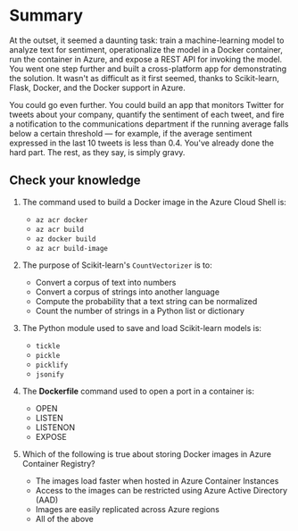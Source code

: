 # Summary

At the outset, it seemed a daunting task: train a machine-learning model to analyze text for sentiment, operationalize the model in a Docker container, run the container in Azure, and expose a REST API for invoking the model. You went one step further and built a cross-platform app for demonstrating the solution. It wasn't as difficult as it first seemed, thanks to Scikit-learn, Flask, Docker, and the Docker support in Azure.

You could go even further. You could build an app that monitors Twitter for tweets about your company, quantify the sentiment of each tweet, and fire a notification to the communications department if the running average falls below a certain threshold — for example, if the average sentiment expressed in the last 10 tweets is less than 0.4. You've already done the hard part. The rest, as they say, is simply gravy.

## Check your knowledge

1. The command used to build a Docker image in the Azure Cloud Shell is:
	- `az acr docker`
	- `az acr build`
	- `az docker build`
	- `az acr build-image`

1. The purpose of Scikit-learn's `CountVectorizer` is to:
	- Convert a corpus of text into numbers
	- Convert a corpus of strings into another language
	- Compute the probability that a text string can be normalized
	- Count the number of strings in a Python list or dictionary

1. The Python module used to save and load Scikit-learn models is:
	- `tickle`
	- `pickle`
	- `picklify`
	- `jsonify`

1. The **Dockerfile** command used to open a port in a container is:
	- OPEN
	- LISTEN
	- LISTENON
	- EXPOSE

1. Which of the following is true about storing Docker images in Azure Container Registry?
	- The images load faster when hosted in Azure Container Instances
	- Access to the images can be restricted using Azure Active Directory (AAD)
	- Images are easily replicated across Azure regions
	- All of the above